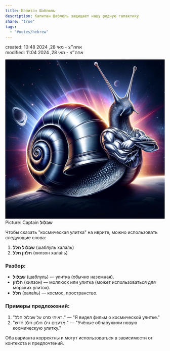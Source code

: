 ```yaml
---  
title: Капитан Шаблюль  
description: Капитан Шаблюль защищает нашу родную галактику  
share: "true"  
tags:  
  - "#notes/hebrew"  
---  
```

created: 10:48 אחה״צ - מאי 28, 2024  
modified: 11:04 אחה״צ - מאי 28, 2024  
  
![shablul.webp](./Blog/Hebrew/shablul.webp)  
Picture: Captain **שבלול**  
  
  
Чтобы сказать "космическая улитка" на иврите, можно использовать следующие слова:  
  
1. **שבלול חלל** (шаблуль хала́ль)  
2. **חלזון חלל** (хилзон хала́ль)  
  
### Разбор:  
- **שבלול** (шаблуль) — улитка (обычно наземная).  
- **חלזון** (хилзон) — моллюск или улитка (может использоваться для морских улиток).  
- **חלל** (хала́ль) — космос, пространство.  
  
### Примеры предложений:  
1. "ראיתי סרט על שבלול חלל." — "Я видел фильм о космической улитке."  
2. "מדענים גילו חלזון חלל חדש." — "Учёные обнаружили новую космическую улитку."  
  
Оба варианта корректны и могут использоваться в зависимости от контекста и предпочтений.